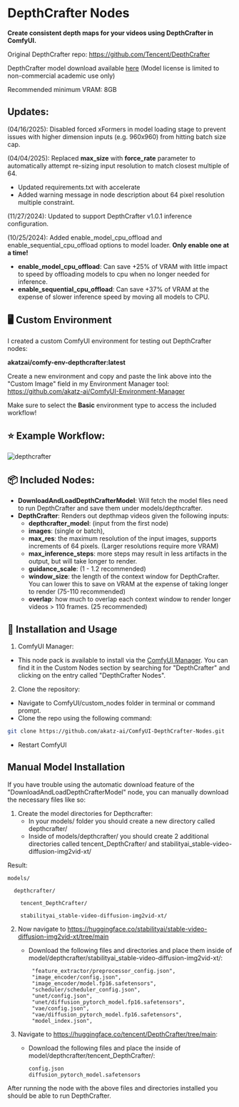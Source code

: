 # DepthCrafter Nodes

**Create consistent depth maps for your videos using DepthCrafter in ComfyUI.**

Original DepthCrafter repo: https://github.com/Tencent/DepthCrafter

DepthCrafter model download available [here](https://huggingface.co/tencent/DepthCrafter/tree/main)
(Model license is limited to non-commercial academic use only)

Recommended minimum VRAM: 8GB

## Updates:
(04/16/2025): Disabled forced xFormers in model loading stage to prevent issues with higher dimension inputs (e.g. 960x960) from hitting batch size cap.

(04/04/2025): Replaced **max_size** with **force_rate** parameter to automatically attempt re-sizing input resolution to match closest multiple of 64.
- Updated requirements.txt with accelerate
- Added warning message in node description about 64 pixel resolution multiple constraint.

(11/27/2024): Updated to support DepthCrafter v1.0.1 inference configuration.

(10/25/2024): Added enable_model_cpu_offload and enable_sequential_cpu_offload options to model loader. **Only enable one at a time!**
- **enable_model_cpu_offload**: Can save +25% of VRAM with little impact to speed by offloading models to cpu when no longer needed for inference.
- **enable_sequential_cpu_offload**: Can save +37% of VRAM at the expense of slower inference speed by moving all models to CPU.

## 🖥️ Custom Environment
I created a custom ComfyUI environment for testing out DepthCrafter nodes:

**akatzai/comfy-env-depthcrafter:latest**

Create a new environment and copy and paste the link above into the "Custom Image" field in my Environment Manager tool:
https://github.com/akatz-ai/ComfyUI-Environment-Manager

Make sure to select the **Basic** environment type to access the included workflow!

## ⭐ Example Workflow:
![depthcrafter](https://github.com/user-attachments/assets/d7e50363-b489-4c01-8e52-c7f654cdd37a)



## 📦 Included Nodes:
- **DownloadAndLoadDepthCrafterModel**: Will fetch the model files need to run DepthCrafter and save them under models/depthcrafter.
- **DepthCrafter**: Renders out depthmap videos given the following inputs:
  - **depthcrafter_model**: (input from the first node)
  - **images**: (single or batch),
  - **max_res**: the maximum resolution of the input images, supports increments of 64 pixels. (Larger resolutions require more VRAM)
  - **max_inference_steps**: more steps may result in less artifacts in the output, but will take longer to render.
  - **guidance_scale**: (1 - 1.2 recommended)
  - **window_size**: the length of the context window for DepthCrafter. You can lower this to save on VRAM at the expense of taking longer to render (75-110 recommended)
  - **overlap**: how much to overlap each context window to render longer videos > 110 frames. (25 recommended)

## 🔧 Installation and Usage

1. ComfyUI Manager:

- This node pack is available to install via the [ComfyUI Manager](https://github.com/ltdrdata/ComfyUI-Manager). You can find it in the Custom Nodes section by searching for "DepthCrafter" and clicking on the entry called "DepthCrafter Nodes".

2. Clone the repository:
- Navigate to ComfyUI/custom_nodes folder in terminal or command prompt.
- Clone the repo using the following command:
```bash
git clone https://github.com/akatz-ai/ComfyUI-DepthCrafter-Nodes.git
```
- Restart ComfyUI

## Manual Model Installation

If you have trouble using the automatic download feature of the "DownloadAndLoadDepthCrafterModel" node, you can manually download the necessary files like so:
1. Create the model directories for Depthcrafter:
   - In your models/ folder you should create a new directory called depthcrafter/
   - Inside of models/depthcrafter/ you should create 2 additional directories called tencent_DepthCrafter/ and stabilityai_stable-video-diffusion-img2vid-xt/

Result:

    models/
    
      depthcrafter/
      
        tencent_DepthCrafter/
        
        stabilityai_stable-video-diffusion-img2vid-xt/

2. Now navigate to https://huggingface.co/stabilityai/stable-video-diffusion-img2vid-xt/tree/main
   - Download the following files and directories and place them inside of model/depthcrafter/stabilityai_stable-video-diffusion-img2vid-xt/:
     ```
      "feature_extractor/preprocessor_config.json",
      "image_encoder/config.json",
      "image_encoder/model.fp16.safetensors",
      "scheduler/scheduler_config.json",
      "unet/config.json",
      "unet/diffusion_pytorch_model.fp16.safetensors",
      "vae/config.json",
      "vae/diffusion_pytorch_model.fp16.safetensors",
      "model_index.json",
     ```

3. Navigate to https://huggingface.co/tencent/DepthCrafter/tree/main:
   - Download the following files and place the inside of model/depthcrafter/tencent_DepthCrafter/:
     ```
     config.json
     diffusion_pytorch_model.safetensors
     ```

After running the node with the above files and directories installed you should be able to run DepthCrafter.

